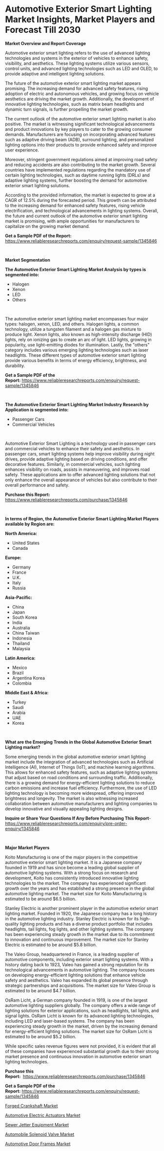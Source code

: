 <p><h1>Automotive Exterior Smart Lighting Market Insights, Market Players and Forecast Till 2030</h1></p><p><strong>Market Overview and Report Coverage</strong></p>
<p><p>Automotive exterior smart lighting refers to the use of advanced lighting technologies and systems in the exterior of vehicles to enhance safety, visibility, and aesthetics. These lighting systems utilize various sensors, control units, and advanced lighting technologies such as LED and OLED, to provide adaptive and intelligent lighting solutions.</p><p>The future of the automotive exterior smart lighting market appears promising. The increasing demand for advanced safety features, rising adoption of electric and autonomous vehicles, and growing focus on vehicle aesthetics are driving the market growth. Additionally, the development of innovative lighting technologies, such as matrix beam headlights and dynamic turn signals, is further propelling the market growth.</p><p>The current outlook of the automotive exterior smart lighting market is also positive. The market is witnessing significant technological advancements and product innovations by key players to cater to the growing consumer demands. Manufacturers are focusing on incorporating advanced features such as adaptive driving beam (ADB), surround lighting, and personalized lighting options into their products to provide enhanced safety and improve user experience.</p><p>Moreover, stringent government regulations aimed at improving road safety and reducing accidents are also contributing to the market growth. Several countries have implemented regulations regarding the mandatory use of certain lighting technologies, such as daytime running lights (DRLs) and adaptive lighting systems, further boosting the demand for automotive exterior smart lighting solutions.</p><p>According to the provided information, the market is expected to grow at a CAGR of 12.5% during the forecasted period. This growth can be attributed to the increasing demand for enhanced safety features, rising vehicle electrification, and technological advancements in lighting systems. Overall, the future and current outlook of the automotive exterior smart lighting market is promising, with ample opportunities for manufacturers to capitalize on the growing market demand.</p></p>
<p><strong>Get a Sample PDF of the Report:</strong> <a href="https://www.reliableresearchreports.com/enquiry/request-sample/1345846">https://www.reliableresearchreports.com/enquiry/request-sample/1345846</a></p>
<p>&nbsp;</p>
<p><strong>Market Segmentation</strong></p>
<p><strong>The Automotive Exterior Smart Lighting Market Analysis by types is segmented into:</strong></p>
<p><ul><li>Halogen</li><li>Xenon</li><li>LED</li><li>Others</li></ul></p>
<p>&nbsp;</p>
<p><p>The automotive exterior smart lighting market encompasses four major types: halogen, xenon, LED, and others. Halogen lights, a common technology, utilize a tungsten filament and a halogen gas mixture to produce light. Xenon lights, also known as high-intensity discharge (HID) lights, rely on ionizing gas to create an arc of light. LED lights, growing in popularity, use light-emitting diodes for illumination. Lastly, the "others" category includes various emerging lighting technologies such as laser headlights. These different types of automotive exterior smart lighting provide various benefits in terms of energy efficiency, brightness, and durability.</p></p>
<p><strong>Get a Sample PDF of the Report:</strong>&nbsp;<a href="https://www.reliableresearchreports.com/enquiry/request-sample/1345846">https://www.reliableresearchreports.com/enquiry/request-sample/1345846</a></p>
<p>&nbsp;</p>
<p><strong>The Automotive Exterior Smart Lighting Market Industry Research by Application is segmented into:</strong></p>
<p><ul><li>Passenger Cars</li><li>Commercial Vehicles</li></ul></p>
<p>&nbsp;</p>
<p><p>Automotive Exterior Smart Lighting is a technology used in passenger cars and commercial vehicles to enhance their safety and aesthetics. In passenger cars, smart lighting systems help improve visibility during night drives, provide adaptive lighting based on driving conditions, and offer decorative features. Similarly, in commercial vehicles, such lighting enhances visibility on roads, assists in maneuvering, and improves road safety. These applications aim to offer advanced lighting solutions that not only enhance the overall appearance of vehicles but also contribute to their overall performance and safety.</p></p>
<p><strong>Purchase this Report:</strong>&nbsp; <a href="https://www.reliableresearchreports.com/purchase/1345846">https://www.reliableresearchreports.com/purchase/1345846</a></p>
<p>&nbsp;</p>
<p><strong>In terms of Region, the Automotive Exterior Smart Lighting Market Players available by Region are:</strong></p>
<p>
    <p> <strong> North America: </strong>
        <ul>
            <li>United States</li>
            <li>Canada</li>
        </ul>
        </p> 
    <p> <strong> Europe: </strong>
        <ul>
            <li>Germany</li>
            <li>France</li>
            <li>U.K.</li>
            <li>Italy</li>
            <li>Russia</li>
        </ul>
        </p> 
    <p> <strong> Asia-Pacific: </strong>
        <ul>
            <li>China</li>
            <li>Japan</li>
            <li>South Korea</li>
            <li>India</li>
            <li>Australia</li>
            <li>China Taiwan</li>
            <li>Indonesia</li>
            <li>Thailand</li>
            <li>Malaysia</li>
        </ul>
        </p> 
    <p> <strong> Latin America: </strong>
        <ul>
            <li>Mexico</li>
            <li>Brazil</li>
            <li>Argentina Korea</li>
            <li>Colombia</li>
        </ul>
        </p> 
    <p> <strong> Middle East & Africa: </strong>
        <ul>
            <li>Turkey</li>
            <li>Saudi</li>
            <li>Arabia</li>
            <li>UAE</li>
            <li>Korea</li>
        </ul>
    </p>
    </p>
<p>&nbsp;</p>
<p><strong>What are the Emerging Trends in the Global Automotive Exterior Smart Lighting market?</strong></p>
<p><p>Some emerging trends in the global automotive exterior smart lighting market include the integration of advanced technologies such as Artificial Intelligence (AI), Internet of Things (IoT), and machine learning algorithms. This allows for enhanced safety features, such as adaptive lighting systems that adjust based on road conditions and surrounding traffic. Additionally, there is a growing demand for energy-efficient lighting solutions to reduce carbon emissions and increase fuel efficiency. Furthermore, the use of LED lighting technology is becoming more widespread, offering improved brightness and longevity. The market is also witnessing increased collaboration between automotive manufacturers and lighting companies to develop innovative and visually appealing lighting designs.</p></p>
<p><strong>Inquire or Share Your Questions If Any Before Purchasing This Report</strong>- <a href="https://www.reliableresearchreports.com/enquiry/pre-order-enquiry/1345846">https://www.reliableresearchreports.com/enquiry/pre-order-enquiry/1345846</a></p>
<p>&nbsp;</p>
<p><strong>Major Market Players</strong></p>
<p><p>Koito Manufacturing is one of the major players in the competitive automotive exterior smart lighting market. It is a Japanese company founded in 1919 and has since become a leading global supplier of automotive lighting systems. With a strong focus on research and development, Koito has consistently introduced innovative lighting technologies to the market. The company has experienced significant growth over the years and has established a strong presence in the global automotive lighting market. The market size for Koito Manufacturing is estimated to be around $6.5 billion.</p><p>Stanley Electric is another prominent player in the automotive exterior smart lighting market. Founded in 1920, the Japanese company has a long history in the automotive lighting industry. Stanley Electric is known for its high-quality lighting products and has a diverse product portfolio that includes headlights, tail lights, fog lights, and other lighting systems. The company has been experiencing steady growth in the market due to its commitment to innovation and continuous improvement. The market size for Stanley Electric is estimated to be around $5.8 billion.</p><p>The Valeo Group, headquartered in France, is a leading supplier of automotive components, including exterior smart lighting systems. With a history dating back to 1923, Valeo has gained a strong reputation for its technological advancements in automotive lighting. The company focuses on developing energy-efficient lighting solutions that enhance vehicle safety and aesthetics. Valeo has expanded its global presence through strategic partnerships and acquisitions. The market size for Valeo Group is estimated to be around $4.7 billion.</p><p>OsRam Licht, a German company founded in 1919, is one of the largest automotive lighting suppliers globally. The company offers a wide range of lighting solutions for exterior applications, such as headlights, tail lights, and signal lights. OsRam Licht is known for its advanced lighting technologies, including LED and laser-based systems. The company has been experiencing steady growth in the market, driven by the increasing demand for energy-efficient lighting solutions. The market size for OsRam Licht is estimated to be around $5.2 billion.</p><p>While specific sales revenue figures were not provided, it is evident that all of these companies have experienced substantial growth due to their strong market presence and continuous innovation in automotive exterior smart lighting technologies.</p></p>
<p><strong>Purchase this Report:</strong>&nbsp;&nbsp;<a href="https://www.reliableresearchreports.com/purchase/1345846">https://www.reliableresearchreports.com/purchase/1345846</a></p>
<p></p>
<p><strong>Get a Sample PDF of the Report:</strong>&nbsp;<a href="https://www.reliableresearchreports.com/enquiry/request-sample/1345846">https://www.reliableresearchreports.com/enquiry/request-sample/1345846</a></p>
<p><p><a href="https://www.linkedin.com/pulse/decoding-forged-crankshaft-market-deep-dive-latest-trends-u6g0f/">Forged Crankshaft Market</a></p><p><a href="https://medium.com/@adityalohrp23/automotive-electric-actuators-market-the-key-to-successful-business-strategy-forecast-till-2030-19a01be3cbc0">Automotive Electric Actuators Market</a></p><p><a href="https://medium.com/@rameshramurp23/sewer-jetter-equipment-market-outlook-industry-overview-and-forecast-2023-to-2030-baff151c2e1e">Sewer Jetter Equipment Market</a></p><p><a href="https://github.com/gdfhhhj/Market-Research-Report-List-1/blob/main/automobile-solenoid-valve-market.md">Automobile Solenoid Valve Market</a></p><p><a href="https://github.com/gulaimolin/Market-Research-Report-List-1/blob/main/automotive-door-frames-market.md">Automotive Door Frames Market</a></p></p>